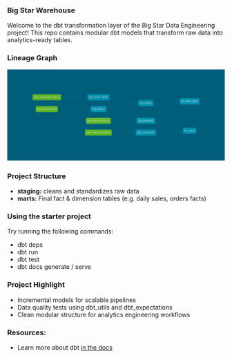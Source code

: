 ### Big Star Warehouse
Welcome to the dbt transformation layer of the Big Star Data Engineering project! This repo contains modular dbt models that transform raw data into analytics-ready tables.

### Lineage Graph
![Alt text](/assets/dbt-dag.png "Lineage Graph")

### Project Structure
- **staging:** cleans and standardizes raw data
- **marts:** Final fact & dimension tables (e.g. daily sales, orders facts)

### Using the starter project
Try running the following commands:
- dbt deps
- dbt run
- dbt test
- dbt docs generate / serve

### Project Highlight
- Incremental models for scalable pipelines
- Data quality tests using dbt_utils and dbt_expectations
- Clean modular structure for analytics engineering workflows

### Resources:
- Learn more about dbt [in the docs](https://docs.getdbt.com/docs/introduction)